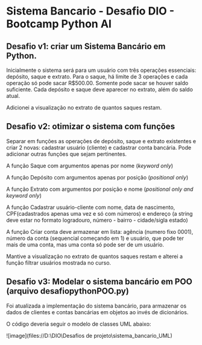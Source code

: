 # Sistema Bancario - Desafio DIO - Bootcamp Python AI

## Desafio v1: criar um Sistema Bancário em Python. 

Inicialmente o sistema será para um usuário com três operações essenciais: depósito, saque e extrato. Para o saque, há limite de 3 operações e cada operação só pode sacar R$500.00. Somente pode sacar se houver saldo suficiente. Cada depósito e saque deve aparecer no extrato, além do saldo atual.

Adicionei a visualização no extrato de quantos saques restam.

## Desafio v2: otimizar o sistema com funções

Separar em funções as operações de depósito, saque e extrato existentes e criar 2 novas: cadastrar usuário (cliente) e cadastrar conta bancária. Pode adicionar outras funções que sejam pertinentes.

A função Saque com argumentos apenas por nome (*keyword only*)

A função Depósito com argumentos apenas por posição (*positional only*)

A função Extrato com argumentos por posição e nome (*positional only and keyword only*) 

A função Cadastrar usuário-cliente com nome, data de nascimento, CPF(cadastrados apenas uma vez e só com números) e endereço (a string deve estar no formato logradouro, número - bairro - cidade/sigla estado)

A função Criar conta deve armazenar em lista: agência (numero fixo 0001), número da conta (sequencial começando em 1) e usuário, que pode ter mais de uma conta, mas uma conta só pode ser de um usuário.

Mantive a visualização no extrato de quantos saques restam e alterei a função filtrar usuários mostrada no curso.

## Desafio v3: Modelar o sistema bancário em POO (arquivo desafiopythonPOO.py)

Foi atualizada a implementação do sistema bancário, para armazenar os dados de clientes e contas bancárias em objetos ao invés de dicionários.

O código deveria seguir o modelo de classes UML abaixo:

![image](files://D:\DIO\Desafios de projeto\sistema_bancario_UML)